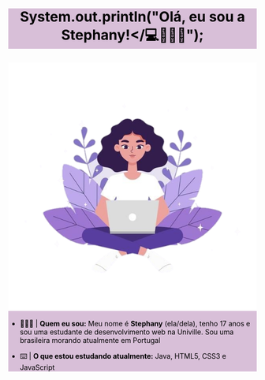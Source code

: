 

# <p style="text-align: center; background: thistle; color:black ;"> System.out.println(**"Olá, eu sou a Stephany!</💻​​🙋🏽‍♀️"**);</p>

<div style=" background: thistle; color:black;">
<img src="img1.png">

- 👩🏽‍💻 ​| **Quem eu sou:** Meu nome é **Stephany** (ela/dela), tenho 17 anos e sou uma estudante de desenvolvimento web na Univille. 
Sou uma brasileira morando atualmente em Portugal

- ⌨️​ | **O que estou estudando atualmente:** Java, HTML5, CSS3 e JavaScript

</div> 